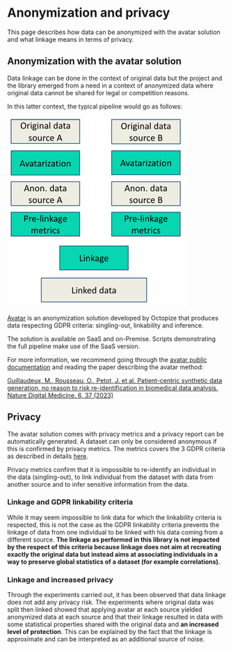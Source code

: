 # Anonymization and privacy

This page describes how data can be anonymized with the avatar solution and what
linkage means in terms of privacy.

## Anonymization with the avatar solution

Data linkage can be done in the context of original data but the project and the
library emerged from a need in a context of anonymized data where original data
cannot be shared for legal or competition reasons.

In this latter context, the typical pipeline would go as follows:

![Base pipeline](../img/base_pipeline.png)

[Avatar](https://docs.octopize.io/) is an anonymization solution developed by
Octopize that produces data respecting GDPR criteria: singling-out, linkability
and inference.

The solution is available on SaaS and on-Premise. Scripts demonstrating the full
pipeline make use of the SaaS version.

For more information, we recommend going through the [avatar public
documentation](https://docs.octopize.io/docs/quickstart) and reading the paper
describing the avatar method:

[Guillaudeux, M., Rousseau, O., Petot, J. et al. Patient-centric synthetic data generation, no reason to risk re-identification in biomedical data analysis. Nature Digital Medicine. 6, 37 (2023)](https://www.nature.com/articles/s41746-023-00771-5)

## Privacy

The avatar solution comes with privacy metrics and a privacy report can be
automatically generated. A dataset can only be considered anonymous if this is
confirmed by privacy metrics. The metrics covers the 3 GDPR criteria as
described in details
[here](https://docs.octopize.io/docs/understanding/Privacy#evaluation-criteria).

Privacy metrics confirm that it is impossible to re-identify an individual in
the data (singling-out), to link individual from the dataset with data from
another source and to infer sensitive information from the data.

### Linkage and GDPR linkability criteria

While it may seem impossible to link data for which the linkability criteria is
respected, this is not the case as the GDPR linkability criteria prevents the
linkage of data from one individual to be linked with his data coming from a
different source. **The linkage as performed in this library is not impacted by
the respect of this criteria because linkage does not aim at recreating exactly
the original data but instead aims at associating individuals in a way to
preserve global statistics of a dataset (for example correlations).**


### Linkage and increased privacy

Through the experiments carried out, it has been observed that data linkage does
not add any privacy risk. The experiments where original data was split then
linked showed that applying avatar at each source yielded anonymized data at
each source and that their linkage resulted in data with some statistical
properties shared with the original data and **an increased level of
protection**. This can be explained by the fact that the linkage is approximate
and can be interpreted as an additional source of noise.



